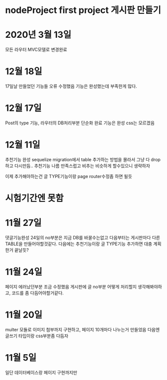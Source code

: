 # nodeProject first project 게시판 만들기

# 2020년 3월 13일
모든 라우터 MVC모델로 변경완료

# 12월 18일
17일날 만들었던 기능들 오류 수정했음
기능은 완성했는데 부족한게 많다.

# 12월 17일
Post의 type 기능, 라우터의 DB처리부분 단순화 완료 
기능은 완성
css는 모르겠음

# 12월 11일
추천기능 완성
sequelize migration에서 table 추가하는 방법을 몰라서 그냥 다 drop하고 다시만듬..
추천기능 나름 만족스럽고
비추는 비슷하게 할수있으니 생략하자

이제 추가해야하는건 글 TYPE기능이랑 page router수정좀 하면 될듯

# 시험기간엔 못함  

# 11월 27일
댓글기능완성
24일의 no부분은 지금 DB를 바꿀수는없고 다음부터는 게시판마다 다른 TABLE을 만들어야할것같다.
다음에는 추천기능이랑 글 TYPE기능 추가하면 대충 계획한거 끝날듯?

# 11월 24일
페이지 에러났던부분 조금 수정했음
게시판에 글 no부분 어떻게 처리할지 생각해봐야하고, 코드를 좀 다듬어야할거같다.

# 11월 20일
multer 모듈로 이미지 첨부까지 구현하고, 페이지 10개마다 나누는거 만들었음
다음엔 글쓰기 타입이랑 css부분좀 다듬자

# 11월 5일 
일단 데이터베이스랑 페이지 구현까지만 






